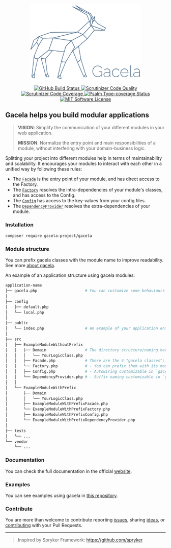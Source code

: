 <p align="center">
  <img src="gacela-logo.svg" width="350" alt="Gacela logo"/>
</p>

<p align="center">
  <a href="https://github.com/gacela-project/gacela/actions">
    <img src="https://github.com/gacela-project/gacela/workflows/CI/badge.svg" alt="GitHub Build Status">
  </a>
  <a href="https://scrutinizer-ci.com/g/gacela-project/gacela/?branch=master">
    <img src="https://scrutinizer-ci.com/g/gacela-project/gacela/badges/quality-score.png?b=master" alt="Scrutinizer Code Quality">
  </a>
  <a href="https://scrutinizer-ci.com/g/gacela-project/gacela/?branch=master">
    <img src="https://scrutinizer-ci.com/g/gacela-project/gacela/badges/coverage.png?b=master" alt="Scrutinizer Code Coverage">
  </a>
  <a href="https://shepherd.dev/github/gacela-project/gacela">
    <img src="https://shepherd.dev/github/gacela-project/gacela/coverage.svg" alt="Psalm Type-coverage Status">
  </a>
  <a href="https://github.com/gacela-project/gacela/blob/master/LICENSE">
    <img src="https://img.shields.io/badge/License-MIT-green.svg" alt="MIT Software License">
  </a>
</p>

## Gacela helps you build modular applications

> **VISION**: Simplify the communication of your different modules in your web application.
> 
> **MISSION**: Normalize the entry point and main responsibilities of a module, without interfering with your domain-business logic.

Splitting your project into different modules help in terms of maintainability and scalability.
It encourages your modules to interact with each other in a unified way by following these rules:

- The [`Facade`](https://gacela-project.com/docs/facade/) is the entry point of your module, and has direct access to the Factory.
- The [`Factory`](https://gacela-project.com/docs/factory/) resolves the intra-dependencies of your module's classes, and has access to the Config.
- The [`Config`](https://gacela-project.com/docs/config/) has access to the key-values from your config files.
- The [`DependencyProvider`](https://gacela-project.com/docs/dependency-provider/) resolves the extra-dependencies of your module.

### Installation

```bash
composer require gacela-project/gacela
```

### Module structure

You can prefix gacela classes with the module name to improve readability. See more [about gacela](https://gacela-project.com/about-gacela/).

An example of an application structure using gacela modules:

```bash
application-name
├── gacela.php                     # You can customize some behaviours of gacela.
│
├── config
│   ├── default.php
│   └── local.php
│
├── public
│   └── index.php                  # An example of your application entry point.
│
├── src
│   ├── ExampleModuleWithoutPrefix
│   │   ├── Domain                 # The directory structure/naming here is up to you.
│   │   │   └── YourLogicClass.php
│   │   ├── Facade.php             # These are the 4 "gacela classes":
│   │   └── Factory.php            # - You can prefix them with its module name.
│   │   ├── Config.php             # - Autowiring customizable in `gacela.php`.
│   │   └── DependencyProvider.php # - Suffix naming customizable in `gacela.php`.
│   │
│   └── ExampleModuleWithPrefix
│       ├── Domain
│       │   └── YourLogicClass.php
│       ├── ExampleModuleWithPrefixFacade.php
│       └── ExampleModuleWithPrefixFactory.php
│       ├── ExampleModuleWithPrefixConfig.php
│       └── ExampleModuleWithPrefixDependencyProvider.php
│
├── tests
│   └── ...
└── vendor
    └── ...
```

### Documentation

You can check the full documentation in the official [website](https://gacela-project.com/).

### Examples

You can see examples using gacela in [this repository](https://github.com/gacela-project/gacela-example).

### Contribute

You are more than welcome to contribute reporting 
[issues](https://github.com/gacela-project/gacela/issues), 
sharing [ideas](https://github.com/gacela-project/gacela/discussions),
or [contributing](.github/CONTRIBUTING.md) with your Pull Requests.

---

> Inspired by Spryker Framework: https://github.com/spryker
